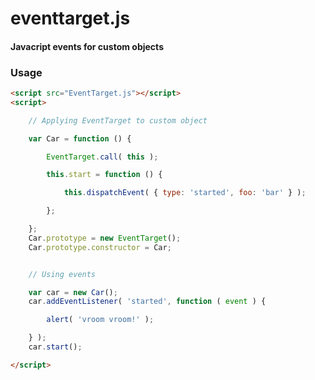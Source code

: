 eventtarget.js
========

#### Javacript events for custom objects ####

### Usage ###

```html
<script src="EventTarget.js"></script>
<script>

	// Applying EventTarget to custom object

	var Car = function () {

		EventTarget.call( this );

		this.start = function () {

			this.dispatchEvent( { type: 'started', foo: 'bar' } );

		};

	};
	Car.prototype = new EventTarget();
	Car.prototype.constructor = Car;


	// Using events

	var car = new Car();
	car.addEventListener( 'started', function ( event ) {

		alert( 'vroom vroom!' );

	} );
	car.start();

</script>
```
